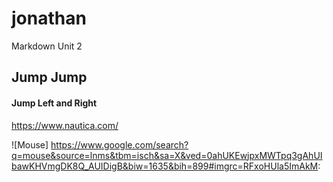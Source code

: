 # jonathan
Markdown Unit 2

## Jump Jump

#### Jump Left and Right

https://www.nautica.com/

![Mouse] https://www.google.com/search?q=mouse&source=lnms&tbm=isch&sa=X&ved=0ahUKEwjpxMWTpq3gAhUIbawKHVmgDK8Q_AUIDigB&biw=1635&bih=899#imgrc=RFxoHUla5ImAkM:
